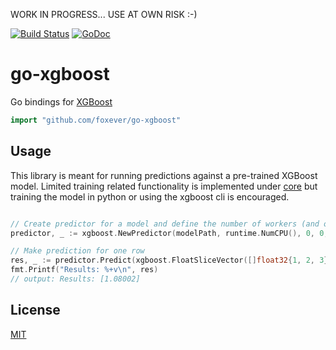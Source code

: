 WORK IN PROGRESS... USE AT OWN RISK :-)

[![Build Status](https://travis-ci.org/Applifier/go-xgboost.svg?branch=master)](https://travis-ci.org/Applifier/go-xgboost)
[![GoDoc](https://godoc.org/github.com/foxever/go-xgboost?status.svg)](http://godoc.org/github.com/foxever/go-xgboost)

# go-xgboost

Go bindings for [XGBoost](https://github.com/dmlc/xgboost)

```go
import "github.com/foxever/go-xgboost"
```

## Usage

This library is meant for running predictions against a pre-trained XGBoost model. Limited training related functionality is implemented under [core](https://github.com/foxever/go-xgboost/blob/master/core) but training the model in python or using the xgboost cli is encouraged. 

```go

// Create predictor for a model and define the number of workers (and other settings)
predictor, _ := xgboost.NewPredictor(modelPath, runtime.NumCPU(), 0, 0, -1)

// Make prediction for one row
res, _ := predictor.Predict(xgboost.FloatSliceVector([]float32{1, 2, 3}))
fmt.Printf("Results: %+v\n", res)
// output: Results: [1.08002]

```

## License

[MIT](https://github.com/foxever/go-xgboost/blob/master/LICENSE)
